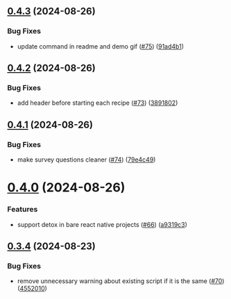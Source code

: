 ## [0.4.3](https://github.com/software-mansion-labs/react-native-ci-cli/compare/v0.4.2...v0.4.3) (2024-08-26)


### Bug Fixes

* update command in readme and demo gif ([#75](https://github.com/software-mansion-labs/react-native-ci-cli/issues/75)) ([91ad4b1](https://github.com/software-mansion-labs/react-native-ci-cli/commit/91ad4b1a650c156e31ea0bf383a68ca5bc0e503b))



## [0.4.2](https://github.com/software-mansion-labs/react-native-ci-cli/compare/v0.4.1...v0.4.2) (2024-08-26)


### Bug Fixes

* add header before starting each recipe ([#73](https://github.com/software-mansion-labs/react-native-ci-cli/issues/73)) ([3891802](https://github.com/software-mansion-labs/react-native-ci-cli/commit/389180265d8b4460c57a0bcc3c3b525802062a07))



## [0.4.1](https://github.com/software-mansion-labs/react-native-ci-cli/compare/v0.4.0...v0.4.1) (2024-08-26)


### Bug Fixes

* make survey questions cleaner ([#74](https://github.com/software-mansion-labs/react-native-ci-cli/issues/74)) ([79e4c49](https://github.com/software-mansion-labs/react-native-ci-cli/commit/79e4c492f73f1122b1d9f0d35d246e7669c650ef))



# [0.4.0](https://github.com/software-mansion-labs/react-native-ci-cli/compare/v0.3.4...v0.4.0) (2024-08-26)


### Features

* support detox in bare react native projects ([#66](https://github.com/software-mansion-labs/react-native-ci-cli/issues/66)) ([a9319c3](https://github.com/software-mansion-labs/react-native-ci-cli/commit/a9319c36058c249d72db3da702162582f2511f48))



## [0.3.4](https://github.com/software-mansion-labs/react-native-ci-cli/compare/v0.3.1...v0.3.4) (2024-08-23)


### Bug Fixes

* remove unnecessary warning about existing script if it is the same ([#70](https://github.com/software-mansion-labs/react-native-ci-cli/issues/70)) ([4552010](https://github.com/software-mansion-labs/react-native-ci-cli/commit/455201006984c1a40b75ba8d8eeaba54f6230eb7))



